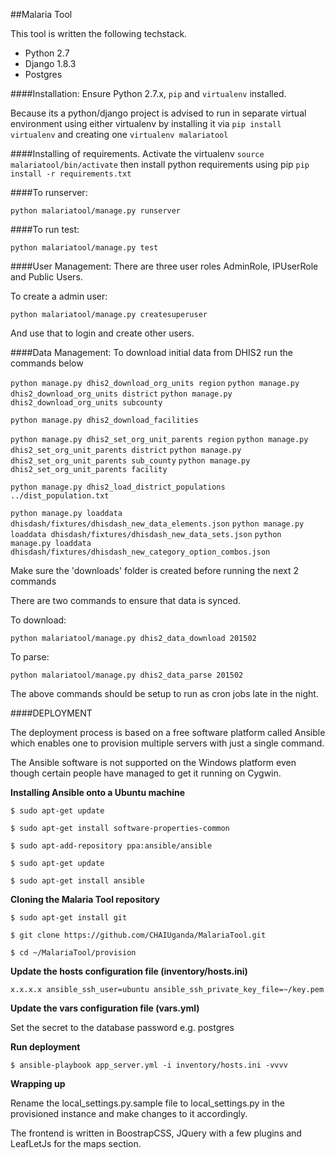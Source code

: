 ##Malaria Tool

This tool is written the following techstack.

- Python 2.7
- Django 1.8.3
- Postgres


####Installation:
Ensure Python 2.7.x, `pip` and `virtualenv` installed. 

Because its a python/django project is advised to run in separate virtual environment using either virtualenv by installing it via `pip install virtualenv` and creating one `virtualenv malariatool` 

####Installing of requirements.
Activate the virtualenv `source malariatool/bin/activate`
then install python requirements using pip `pip install -r requirements.txt `   

####To runserver:

`python malariatool/manage.py runserver`

####To run test:

`python malariatool/manage.py test`

####User Management:
There are three user roles AdminRole, IPUserRole and Public Users.

To create a admin user:

`python malariatool/manage.py createsuperuser`

And use that to login and create other users.

####Data Management:
To download initial data from DHIS2 run the commands below

`python manage.py dhis2_download_org_units region`
`python manage.py dhis2_download_org_units district`
`python manage.py dhis2_download_org_units subcounty`

`python manage.py dhis2_download_facilities`

`python manage.py dhis2_set_org_unit_parents region`
`python manage.py dhis2_set_org_unit_parents district`
`python manage.py dhis2_set_org_unit_parents sub_county`
`python manage.py dhis2_set_org_unit_parents facility`

`python manage.py dhis2_load_district_populations ../dist_population.txt`

`python manage.py loaddata dhisdash/fixtures/dhisdash_new_data_elements.json`
`python manage.py loaddata dhisdash/fixtures/dhisdash_new_data_sets.json`
`python manage.py loaddata dhisdash/fixtures/dhisdash_new_category_option_combos.json`

Make sure the 'downloads' folder is created before running the next 2 commands

There are two commands to ensure that data is synced.

To download:

`python malariatool/manage.py dhis2_data_download 201502`

To parse:

`python malariatool/manage.py dhis2_data_parse 201502`

The above commands should be setup to run as cron jobs late in the night. 

####DEPLOYMENT

The deployment process is based on a free software platform called Ansible which enables one to provision multiple servers with just a single command.

The Ansible software is not supported on the Windows platform even though certain people have managed to get it running on Cygwin.

**Installing Ansible onto a Ubuntu machine**

`$ sudo apt-get update`

`$ sudo apt-get install software-properties-common`

`$ sudo apt-add-repository ppa:ansible/ansible`

`$ sudo apt-get update`

`$ sudo apt-get install ansible`

**Cloning the Malaria Tool repository**

`$ sudo apt-get install git`

`$ git clone https://github.com/CHAIUganda/MalariaTool.git`

`$ cd ~/MalariaTool/provision`

**Update the hosts configuration file (inventory/hosts.ini)**

`x.x.x.x ansible_ssh_user=ubuntu ansible_ssh_private_key_file=~/key.pem`

**Update the vars configuration file (vars.yml)**

Set the secret to the database password e.g. postgres

**Run deployment**

`$ ansible-playbook app_server.yml -i inventory/hosts.ini -vvvv`

**Wrapping up**

Rename the local_settings.py.sample file to local_settings.py in the provisioned instance and make changes to it accordingly.



The frontend is written in BoostrapCSS, JQuery with a few plugins and LeafLetJs for the maps section.


